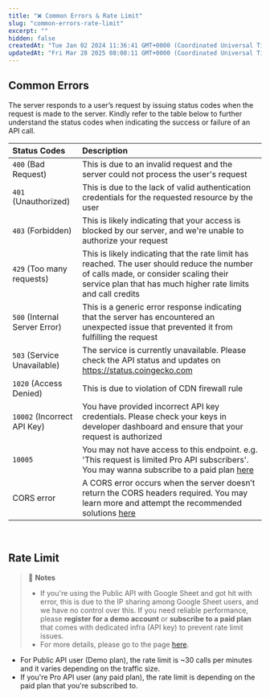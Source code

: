 ```yaml
---
title: "❌ Common Errors & Rate Limit"
slug: "common-errors-rate-limit"
excerpt: ""
hidden: false
createdAt: "Tue Jan 02 2024 11:36:41 GMT+0000 (Coordinated Universal Time)"
updatedAt: "Fri Mar 28 2025 08:08:11 GMT+0000 (Coordinated Universal Time)"
---
```

## Common Errors

The server responds to a user’s request by issuing status codes when the request is made to the server. Kindly refer to the table below to further understand the status codes when indicating the success or failure of an API call.

| Status Codes                  | Description                                                                                                                                                                                                                                           |
| :---------------------------- | :---------------------------------------------------------------------------------------------------------------------------------------------------------------------------------------------------------------------------------------------------- |
| `400` (Bad Request)           | This is due to an invalid request and the server could not process the user's request                                                                                                                                                                 |
| `401` (Unauthorized)          | This is due to the lack of valid authentication credentials for the requested resource by the user                                                                                                                                                    |
| `403` (Forbidden)             | This is likely indicating that your access is blocked by our server, and we're unable to authorize your request                                                                                                                                       |
| `429` (Too many requests)     | This is likely indicating that the rate limit has reached. The user should reduce the number of calls made, or consider scaling their service plan that has much higher rate limits and call credits                                                  |
| `500` (Internal Server Error) | This is a generic error response indicating that the server has encountered an unexpected issue that prevented it from fulfilling the request                                                                                                         |
| `503` (Service Unavailable)   | The service is currently unavailable. Please check the API status and updates on <https://status.coingecko.com>                                                                                                                                       |
| `1020` (Access Denied)        | This is due to violation of CDN firewall rule                                                                                                                                                                                                         |
| `10002` (Incorrect API Key)   | You have provided incorrect API key credentials. Please check your keys in developer dashboard and ensure that your request is authorized                                                                                                             |
| `10005`                       | You may not have access to this endpoint. e.g. 'This request is limited Pro API subscribers'. You may wanna subscribe to a paid plan [here](https://www.coingecko.com/en/api/pricing)                                                                 |
| CORS error                    | A CORS error occurs when the server doesn’t return the CORS headers required. You may learn more and attempt the recommended solutions [here](https://www.bannerbear.com/blog/what-is-a-cors-error-and-how-to-fix-it-3-ways/#how-to-fix-a-cors-error) |

<br />

## Rate Limit

> 📘 **Notes**
> 
> - If you're using the Public API with Google Sheet and got hit with error, this is due to the IP sharing among Google Sheet users, and we have no control over this. If you need reliable performance, please **register for a demo account** or **subscribe to a paid plan** that comes with dedicated infra (API key) to prevent rate limit issues.
> - For more details, please go to the page [here](https://www.coingecko.com/en/api/pricing).

- For Public API user (Demo plan), the rate limit is ~30 calls per minutes and it varies depending on the traffic size.
- If you're Pro API user (any paid plan), the rate limit is depending on the paid plan that you're subscribed to.
